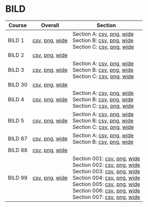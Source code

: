 # BILD

| Course | Overall | Section |
| ------ | ------- | ------- |
| BILD 1 | [csv](https://github.com/UCSD-Historical-Enrollment-Data/2025Spring/blob/main/overall/BILD%201.csv), [png](https://raw.githubusercontent.com/UCSD-Historical-Enrollment-Data/2025Spring/main/plot_overall/BILD%201.png), [wide](https://raw.githubusercontent.com/UCSD-Historical-Enrollment-Data/2025Spring/main/plot_overall_wide/BILD%201.png) | Section A: [csv](https://github.com/UCSD-Historical-Enrollment-Data/2025Spring/blob/main/section/BILD%201_A.csv), [png](https://raw.githubusercontent.com/UCSD-Historical-Enrollment-Data/2025Spring/main/plot_section/BILD%201_A.png), [wide](https://raw.githubusercontent.com/UCSD-Historical-Enrollment-Data/2025Spring/main/plot_section_wide/BILD%201_A.png)<br>Section B: [csv](https://github.com/UCSD-Historical-Enrollment-Data/2025Spring/blob/main/section/BILD%201_B.csv), [png](https://raw.githubusercontent.com/UCSD-Historical-Enrollment-Data/2025Spring/main/plot_section/BILD%201_B.png), [wide](https://raw.githubusercontent.com/UCSD-Historical-Enrollment-Data/2025Spring/main/plot_section_wide/BILD%201_B.png)<br>Section C: [csv](https://github.com/UCSD-Historical-Enrollment-Data/2025Spring/blob/main/section/BILD%201_C.csv), [png](https://raw.githubusercontent.com/UCSD-Historical-Enrollment-Data/2025Spring/main/plot_section/BILD%201_C.png), [wide](https://raw.githubusercontent.com/UCSD-Historical-Enrollment-Data/2025Spring/main/plot_section_wide/BILD%201_C.png) |
| BILD 2 | [csv](https://github.com/UCSD-Historical-Enrollment-Data/2025Spring/blob/main/overall/BILD%202.csv), [png](https://raw.githubusercontent.com/UCSD-Historical-Enrollment-Data/2025Spring/main/plot_overall/BILD%202.png), [wide](https://raw.githubusercontent.com/UCSD-Historical-Enrollment-Data/2025Spring/main/plot_overall_wide/BILD%202.png) |  |
| BILD 3 | [csv](https://github.com/UCSD-Historical-Enrollment-Data/2025Spring/blob/main/overall/BILD%203.csv), [png](https://raw.githubusercontent.com/UCSD-Historical-Enrollment-Data/2025Spring/main/plot_overall/BILD%203.png), [wide](https://raw.githubusercontent.com/UCSD-Historical-Enrollment-Data/2025Spring/main/plot_overall_wide/BILD%203.png) | Section A: [csv](https://github.com/UCSD-Historical-Enrollment-Data/2025Spring/blob/main/section/BILD%203_A.csv), [png](https://raw.githubusercontent.com/UCSD-Historical-Enrollment-Data/2025Spring/main/plot_section/BILD%203_A.png), [wide](https://raw.githubusercontent.com/UCSD-Historical-Enrollment-Data/2025Spring/main/plot_section_wide/BILD%203_A.png)<br>Section B: [csv](https://github.com/UCSD-Historical-Enrollment-Data/2025Spring/blob/main/section/BILD%203_B.csv), [png](https://raw.githubusercontent.com/UCSD-Historical-Enrollment-Data/2025Spring/main/plot_section/BILD%203_B.png), [wide](https://raw.githubusercontent.com/UCSD-Historical-Enrollment-Data/2025Spring/main/plot_section_wide/BILD%203_B.png)<br>Section C: [csv](https://github.com/UCSD-Historical-Enrollment-Data/2025Spring/blob/main/section/BILD%203_C.csv), [png](https://raw.githubusercontent.com/UCSD-Historical-Enrollment-Data/2025Spring/main/plot_section/BILD%203_C.png), [wide](https://raw.githubusercontent.com/UCSD-Historical-Enrollment-Data/2025Spring/main/plot_section_wide/BILD%203_C.png) |
| BILD 30 | [csv](https://github.com/UCSD-Historical-Enrollment-Data/2025Spring/blob/main/overall/BILD%2030.csv), [png](https://raw.githubusercontent.com/UCSD-Historical-Enrollment-Data/2025Spring/main/plot_overall/BILD%2030.png), [wide](https://raw.githubusercontent.com/UCSD-Historical-Enrollment-Data/2025Spring/main/plot_overall_wide/BILD%2030.png) |  |
| BILD 4 | [csv](https://github.com/UCSD-Historical-Enrollment-Data/2025Spring/blob/main/overall/BILD%204.csv), [png](https://raw.githubusercontent.com/UCSD-Historical-Enrollment-Data/2025Spring/main/plot_overall/BILD%204.png), [wide](https://raw.githubusercontent.com/UCSD-Historical-Enrollment-Data/2025Spring/main/plot_overall_wide/BILD%204.png) | Section A: [csv](https://github.com/UCSD-Historical-Enrollment-Data/2025Spring/blob/main/section/BILD%204_A.csv), [png](https://raw.githubusercontent.com/UCSD-Historical-Enrollment-Data/2025Spring/main/plot_section/BILD%204_A.png), [wide](https://raw.githubusercontent.com/UCSD-Historical-Enrollment-Data/2025Spring/main/plot_section_wide/BILD%204_A.png)<br>Section B: [csv](https://github.com/UCSD-Historical-Enrollment-Data/2025Spring/blob/main/section/BILD%204_B.csv), [png](https://raw.githubusercontent.com/UCSD-Historical-Enrollment-Data/2025Spring/main/plot_section/BILD%204_B.png), [wide](https://raw.githubusercontent.com/UCSD-Historical-Enrollment-Data/2025Spring/main/plot_section_wide/BILD%204_B.png)<br>Section C: [csv](https://github.com/UCSD-Historical-Enrollment-Data/2025Spring/blob/main/section/BILD%204_C.csv), [png](https://raw.githubusercontent.com/UCSD-Historical-Enrollment-Data/2025Spring/main/plot_section/BILD%204_C.png), [wide](https://raw.githubusercontent.com/UCSD-Historical-Enrollment-Data/2025Spring/main/plot_section_wide/BILD%204_C.png) |
| BILD 5 | [csv](https://github.com/UCSD-Historical-Enrollment-Data/2025Spring/blob/main/overall/BILD%205.csv), [png](https://raw.githubusercontent.com/UCSD-Historical-Enrollment-Data/2025Spring/main/plot_overall/BILD%205.png), [wide](https://raw.githubusercontent.com/UCSD-Historical-Enrollment-Data/2025Spring/main/plot_overall_wide/BILD%205.png) | Section A: [csv](https://github.com/UCSD-Historical-Enrollment-Data/2025Spring/blob/main/section/BILD%205_A.csv), [png](https://raw.githubusercontent.com/UCSD-Historical-Enrollment-Data/2025Spring/main/plot_section/BILD%205_A.png), [wide](https://raw.githubusercontent.com/UCSD-Historical-Enrollment-Data/2025Spring/main/plot_section_wide/BILD%205_A.png)<br>Section B: [csv](https://github.com/UCSD-Historical-Enrollment-Data/2025Spring/blob/main/section/BILD%205_B.csv), [png](https://raw.githubusercontent.com/UCSD-Historical-Enrollment-Data/2025Spring/main/plot_section/BILD%205_B.png), [wide](https://raw.githubusercontent.com/UCSD-Historical-Enrollment-Data/2025Spring/main/plot_section_wide/BILD%205_B.png)<br>Section C: [csv](https://github.com/UCSD-Historical-Enrollment-Data/2025Spring/blob/main/section/BILD%205_C.csv), [png](https://raw.githubusercontent.com/UCSD-Historical-Enrollment-Data/2025Spring/main/plot_section/BILD%205_C.png), [wide](https://raw.githubusercontent.com/UCSD-Historical-Enrollment-Data/2025Spring/main/plot_section_wide/BILD%205_C.png) |
| BILD 87 | [csv](https://github.com/UCSD-Historical-Enrollment-Data/2025Spring/blob/main/overall/BILD%2087.csv), [png](https://raw.githubusercontent.com/UCSD-Historical-Enrollment-Data/2025Spring/main/plot_overall/BILD%2087.png), [wide](https://raw.githubusercontent.com/UCSD-Historical-Enrollment-Data/2025Spring/main/plot_overall_wide/BILD%2087.png) | Section A: [csv](https://github.com/UCSD-Historical-Enrollment-Data/2025Spring/blob/main/section/BILD%2087_A.csv), [png](https://raw.githubusercontent.com/UCSD-Historical-Enrollment-Data/2025Spring/main/plot_section/BILD%2087_A.png), [wide](https://raw.githubusercontent.com/UCSD-Historical-Enrollment-Data/2025Spring/main/plot_section_wide/BILD%2087_A.png)<br>Section B: [csv](https://github.com/UCSD-Historical-Enrollment-Data/2025Spring/blob/main/section/BILD%2087_B.csv), [png](https://raw.githubusercontent.com/UCSD-Historical-Enrollment-Data/2025Spring/main/plot_section/BILD%2087_B.png), [wide](https://raw.githubusercontent.com/UCSD-Historical-Enrollment-Data/2025Spring/main/plot_section_wide/BILD%2087_B.png) |
| BILD 88 | [csv](https://github.com/UCSD-Historical-Enrollment-Data/2025Spring/blob/main/overall/BILD%2088.csv), [png](https://raw.githubusercontent.com/UCSD-Historical-Enrollment-Data/2025Spring/main/plot_overall/BILD%2088.png), [wide](https://raw.githubusercontent.com/UCSD-Historical-Enrollment-Data/2025Spring/main/plot_overall_wide/BILD%2088.png) |  |
| BILD 99 | [csv](https://github.com/UCSD-Historical-Enrollment-Data/2025Spring/blob/main/overall/BILD%2099.csv), [png](https://raw.githubusercontent.com/UCSD-Historical-Enrollment-Data/2025Spring/main/plot_overall/BILD%2099.png), [wide](https://raw.githubusercontent.com/UCSD-Historical-Enrollment-Data/2025Spring/main/plot_overall_wide/BILD%2099.png) | Section 001: [csv](https://github.com/UCSD-Historical-Enrollment-Data/2025Spring/blob/main/section/BILD%2099_001.csv), [png](https://raw.githubusercontent.com/UCSD-Historical-Enrollment-Data/2025Spring/main/plot_section/BILD%2099_001.png), [wide](https://raw.githubusercontent.com/UCSD-Historical-Enrollment-Data/2025Spring/main/plot_section_wide/BILD%2099_001.png)<br>Section 002: [csv](https://github.com/UCSD-Historical-Enrollment-Data/2025Spring/blob/main/section/BILD%2099_002.csv), [png](https://raw.githubusercontent.com/UCSD-Historical-Enrollment-Data/2025Spring/main/plot_section/BILD%2099_002.png), [wide](https://raw.githubusercontent.com/UCSD-Historical-Enrollment-Data/2025Spring/main/plot_section_wide/BILD%2099_002.png)<br>Section 003: [csv](https://github.com/UCSD-Historical-Enrollment-Data/2025Spring/blob/main/section/BILD%2099_003.csv), [png](https://raw.githubusercontent.com/UCSD-Historical-Enrollment-Data/2025Spring/main/plot_section/BILD%2099_003.png), [wide](https://raw.githubusercontent.com/UCSD-Historical-Enrollment-Data/2025Spring/main/plot_section_wide/BILD%2099_003.png)<br>Section 004: [csv](https://github.com/UCSD-Historical-Enrollment-Data/2025Spring/blob/main/section/BILD%2099_004.csv), [png](https://raw.githubusercontent.com/UCSD-Historical-Enrollment-Data/2025Spring/main/plot_section/BILD%2099_004.png), [wide](https://raw.githubusercontent.com/UCSD-Historical-Enrollment-Data/2025Spring/main/plot_section_wide/BILD%2099_004.png)<br>Section 005: [csv](https://github.com/UCSD-Historical-Enrollment-Data/2025Spring/blob/main/section/BILD%2099_005.csv), [png](https://raw.githubusercontent.com/UCSD-Historical-Enrollment-Data/2025Spring/main/plot_section/BILD%2099_005.png), [wide](https://raw.githubusercontent.com/UCSD-Historical-Enrollment-Data/2025Spring/main/plot_section_wide/BILD%2099_005.png)<br>Section 006: [csv](https://github.com/UCSD-Historical-Enrollment-Data/2025Spring/blob/main/section/BILD%2099_006.csv), [png](https://raw.githubusercontent.com/UCSD-Historical-Enrollment-Data/2025Spring/main/plot_section/BILD%2099_006.png), [wide](https://raw.githubusercontent.com/UCSD-Historical-Enrollment-Data/2025Spring/main/plot_section_wide/BILD%2099_006.png)<br>Section 007: [csv](https://github.com/UCSD-Historical-Enrollment-Data/2025Spring/blob/main/section/BILD%2099_007.csv), [png](https://raw.githubusercontent.com/UCSD-Historical-Enrollment-Data/2025Spring/main/plot_section/BILD%2099_007.png), [wide](https://raw.githubusercontent.com/UCSD-Historical-Enrollment-Data/2025Spring/main/plot_section_wide/BILD%2099_007.png) |
